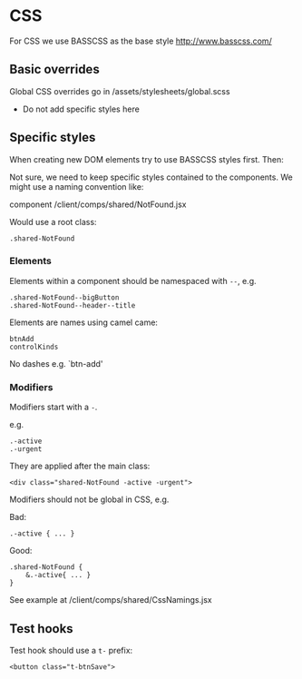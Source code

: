 CSS
===

For CSS we use BASSCSS as the base style
http://www.basscss.com/

Basic overrides
---------------

Global CSS overrides go in /assets/stylesheets/global.scss

- Do not add specific styles here

Specific styles
---------------

When creating new DOM elements try to use BASSCSS styles first.
Then:

Not sure, we need to keep specific styles contained to the components. We might use a naming convention like:

component /client/comps/shared/NotFound.jsx

Would use a root class:

```
.shared-NotFound
```

### Elements

Elements within a component should be namespaced with `--`, e.g.

```
.shared-NotFound--bigButton
.shared-NotFound--header--title
```

Elements are names using camel came:

```
btnAdd
controlKinds
```

No dashes e.g. `btn-add'

### Modifiers

Modifiers start with a `-`.

e.g.

```
.-active
.-urgent
```

They are applied after the main class:

```
<div class="shared-NotFound -active -urgent">
```

Modifiers should not be global in CSS, e.g.

Bad:

```
.-active { ... }
```

Good:

```
.shared-NotFound {
	&.-active{ ... }
}
```

See example at /client/comps/shared/CssNamings.jsx

Test hooks
----------

Test hook should use a `t-` prefix:

```
<button class="t-btnSave">
```

